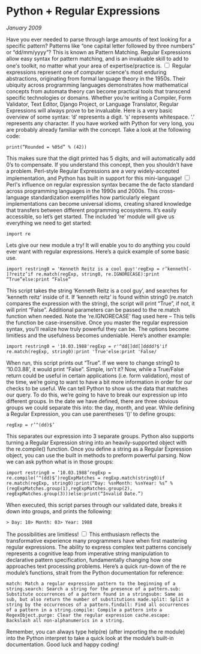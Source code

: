 # Python + Regular Expressions
*January 2009*





  Have you ever needed to parse through large amounts of text looking for a specific pattern? Patterns like “one capital letter followed by three numbers” or “dd/mm/yyyy”? This is known as Pattern Matching. Regular Expressions allow easy syntax for pattern matching, and is an invaluable skill to add to one's toolkit, no matter what your area of expertise/practice is.<label for="sn-regex-universality" class="margin-toggle sidenote-number"></label>
<input type="checkbox" id="sn-regex-universality" class="margin-toggle"/>
<span class="sidenote">Regular expressions represent one of computer science's most enduring abstractions, originating from formal language theory in the 1950s. Their ubiquity across programming languages demonstrates how mathematical concepts from automata theory can become practical tools that transcend specific technologies or domains.</span> Whether you’re writing a Compiler, Form Validator, Text Editor, Django Project, or Language Translator, Regular Expressions will always prove to be invaluable. Here is a very basic overview of some syntax: ‘d’ represents a digit. ‘s’ represents whitespace. ‘.’ represents any character. If you have worked with Python for very long, you are probably already familiar with the concept. Take a look at the following code:
```
print(“Rounded = %05d” % (42))
```
 This makes sure that the digit printed has 5 digits, and will automatically add 0’s to compensate. If you understand this concept, then you shouldn’t have a problem. Perl\-style Regular Expressions are a very widely\-accepted implementation, and Python has built in support for this mini\-language!<label for="sn-perl-influence" class="margin-toggle sidenote-number"></label>
<input type="checkbox" id="sn-perl-influence" class="margin-toggle"/>
<span class="sidenote">Perl's influence on regular expression syntax became the de facto standard across programming languages in the 1990s and 2000s. This cross-language standardization exemplifies how particularly elegant implementations can become universal idioms, creating shared knowledge that transfers between different programming ecosystems.</span> It’s easily accessible, so let’s get started. The included ‘re’ module will give us everything we need to get started:


```
import re
```
 Lets give our new module a try! It will enable you to do anything you could ever want with regular expressions. Here’s a quick example of some basic use.


```
import restring0 = 'Kenneth Reitz is a cool guy!'regExp = r’kenneth[- ]?reitz’if re.match(regExp, string0, re.IGNORECASE):print “True”else:print “False”
```
 This script takes the string ‘Kenneth Reitz is a cool guy’, and searches for ‘kenneth reitz’ inside of it. If ‘kenneth reitz’ is found within string0 (re.match compares the expression with the string), the script will print “True”, if not, it will print “False”. Additional parameters can be passed to the re.match function when needed. Note the ‘re.IGNORECASE’ flag used here – This tells the function be case\-insensitive. Once you master the regular expression syntax, you’ll realize how truly powerful they can be. The options become limitless and the usefulness becomes undeniable. Here’s another example:


```
import restring0 = '10.03.1988'regExp = r'^dd[]dd[]dddd?$'if re.match(regExp, string0):print 'True'else:print 'False/
```
 When run, this script prints out “True”. If we were to change string0 to ‘10\.03\.88’, it would print “False”. Simple, isn’t it? Now, while a True/False return could be useful in certain applications (i.e. form validation), most of the time, we’re going to want to have a bit more information in order for our checks to be useful. We can tell Python to show us the data that matches our query. To do this, we’re going to have to break our expression up into different groups. In the date we have defined, there are three obvious groups we could separate this into: the day, month, and year. While defining a Regular Expression, you can use parentheses ‘()’ to define groups:


```
regExp = r’^(dd)$’
```
 This separates our expression into 3 separate groups. Python also supports turning a Regular Expression string into an heavily\-supported object with the re.compile() function. Once you define a string as a Regular Expression object, you can use the built in methods to preform powerful parsing. Now we can ask python what is in those groups:


```
import restring0 = ‘10.03.1988’regExp = re.compile(‘^(dd)$’)regExpMatches = regExp.match(string0)if re.match(regExp, string0):print(“Day: %snMonth: %snYear: %s” % (regExpMatches.group(1),regExpMatches.group(2), regExpMatches.group(3)))else:print(“Invalid Date.”)
```
 When executed, this script parses through our validated date, breaks it down into groups, and prints the following:


```
> Day: 10> Month: 03> Year: 1988
```
 The possibilities are limitless!<label for="sn-pattern-power" class="margin-toggle sidenote-number"></label>
<input type="checkbox" id="sn-pattern-power" class="margin-toggle"/>
<span class="sidenote">This enthusiasm reflects the transformative experience many programmers have when first mastering regular expressions. The ability to express complex text patterns concisely represents a cognitive leap from imperative string manipulation to declarative pattern specification, fundamentally changing how one approaches text processing problems.</span> Here’s a quick run\-down of the re module’s functions, strait from the Python documentation for reference:


```
match: Match a regular expression pattern to the beginning of a string.search: Search a string for the presence of a pattern.sub: Substitute occurrences of a pattern found in a stringsubn: Same as sub, but also return the number of substitutions made.split: Split a string by the occurrences of a pattern.findall: Find all occurrences of a pattern in a string.compile: Compile a pattern into a RegexObject.purge: Clear the regular expression cache.escape: Backslash all non-alphanumerics in a string.
```
 Remember, you can always type help(re) (after importing the re module) into the Python interpret to take a quick look at the module’s built\-in documentation. Good luck and happy coding!
